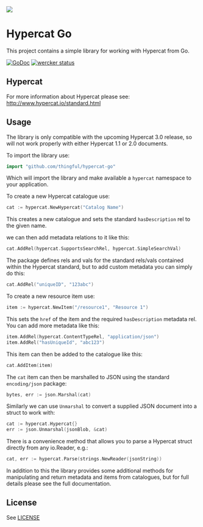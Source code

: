 <img src="http://www.hypercat.io/uploads/1/2/4/4/12443814/1456331964.png">

# Hypercat Go

This project contains a simple library for working with Hypercat from Go.

[![GoDoc](https://godoc.org/github.com/thingful/hypercat-go?status.svg)](https://godoc.org/github.com/thingful/hypercat-go)
[![wercker status](https://app.wercker.com/status/865e58581f5725d918e2bda4aeee9f22/s/master "wercker status")](https://app.wercker.com/project/bykey/865e58581f5725d918e2bda4aeee9f22)

## Hypercat

For more information about Hypercat please see:
http://www.hypercat.io/standard.html

## Usage

The library is only compatible with the upcoming Hypercat 3.0 release, so will
not work properly with either Hypercat 1.1 or 2.0 documents.

To import the library use:

```go
import "github.com/thingful/hypercat-go"
```

Which will import the library and make available a `hypercat` namespace to your
application.

To create a new Hypercat catalogue use:

```go
cat := hypercat.NewHypercat("Catalog Name")
```

This creates a new catalogue and sets the standard `hasDescription` rel to the
given name.

we can then add metadata relations to it like this:

```go
cat.AddRel(hypercat.SupportsSearchRel, hypercat.SimpleSearchVal)
```

The package defines rels and vals for the standard rels/vals contained within
the Hypercat standard, but to add custom metadata you can simply do this:

```go
cat.AddRel("uniqueID", "123abc")
```

To create a new resource item use:

```go
item := hypercat.NewItem("/resource1", "Resource 1")
```

This sets the `href` of the item and the required `hasDescription` metadata
rel. You can add more metadata like this:

```go
item.AddRel(hypercat.ContentTypeRel, "application/json")
item.AddRel("hasUniqueId", "abc123")
```

This item can then be added to the catalogue like this:

```go
cat.AddItem(item)
```

The `cat` item can then be marshalled to JSON using the standard
`encoding/json` package:

```go
bytes, err := json.Marshal(cat)
```

Similarly we can use `Unmarshal` to convert a supplied JSON document into a
struct to work with:

```go
cat := hypercat.Hypercat{}
err := json.Unmarshal(jsonBlob, &cat)
```

There is a convenience method that allows you to parse a Hypercat struct
directly from any io.Reader, e.g.:

```go
cat, err := hypercat.Parse(strings.NewReader(jsonString))
```

In addition to this the library provides some additional methods for
manipulating and return metadata and items from catalogues, but for full
details please see the full documentation.

## License

See [LICENSE](LICENSE)
